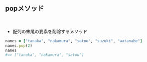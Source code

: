 ## popメソッド 
<br>

- 配列の末尾の要素を削除するメソッド
```rb
names = ["tanaka", "nakamura", "satou", "suzuki", "watanabe"]
names.pop(2)
names
#=> ["tanaka", "nakamura", "satou"]
```